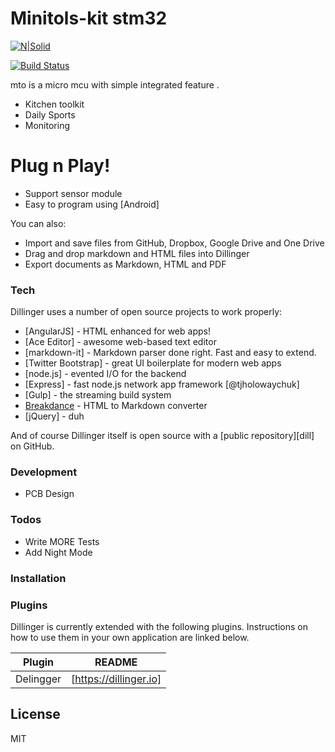 # Minitols-kit stm32

[![N|Solid](https://cldup.com/dTxpPi9lDf.thumb.png)](https://nodesource.com/products/nsolid)

[![Build Status](https://travis-ci.org/joemccann/dillinger.svg?branch=master)](https://travis-ci.org/joemccann/dillinger)

mto is a micro mcu with simple integrated feature .

  - Kitchen toolkit 
  - Daily Sports
  - Monitoring

# Plug n Play!

  - Support sensor module
  - Easy to program using [Android]


You can also:
  - Import and save files from GitHub, Dropbox, Google Drive and One Drive
  - Drag and drop markdown and HTML files into Dillinger
  - Export documents as Markdown, HTML and PDF

### Tech

Dillinger uses a number of open source projects to work properly:

* [AngularJS] - HTML enhanced for web apps!
* [Ace Editor] - awesome web-based text editor
* [markdown-it] - Markdown parser done right. Fast and easy to extend.
* [Twitter Bootstrap] - great UI boilerplate for modern web apps
* [node.js] - evented I/O for the backend
* [Express] - fast node.js network app framework [@tjholowaychuk]
* [Gulp] - the streaming build system
* [Breakdance](https://breakdance.github.io/breakdance/) - HTML to Markdown converter
* [jQuery] - duh

And of course Dillinger itself is open source with a [public repository][dill]
 on GitHub.
 
### Development
- PCB Design

### Todos

 - Write MORE Tests
 - Add Night Mode


### Installation

### Plugins

Dillinger is currently extended with the following plugins. Instructions on how to use them in your own application are linked below.

| Plugin | README |
| ------ | ------ |
| Delingger | [https://dillinger.io] |


License
----

MIT

